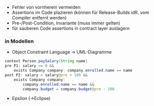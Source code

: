 - Fehler von vornherein vermeiden
- Assertions im Code plazieren (können für Release-Builds idR. vom Compiler entfernt werden)
- Pre-/Post-Condition, Invariante (muss immer gelten)
-  für  sauberen Code assertions in contract layer auslagern

### in Modellen
- Object Constraint Language -> UML-Diagramme
```java
context Person.paySalary(String name)
pre P1: salary >= 0 &&
	exists Company company: company.enrolled.name == name
post P2: salary = salary@pre + 100 &&
	exists Company company:
		company.enrolled.name == name &&
		company.budget = company.budget@pre - 100
```
- Epsilon (->Eclipse)
